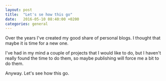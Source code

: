 ```yaml
---
layout: post
title:  "Let's se how this go"
date:   2016-05-10 08:40:00 +0200
categories: general
---
```

Over the years I've created my good share of personal blogs. I thought that maybe it is time for a new one.

I've had in my mind a couple of projects that I would like to do, but I haven't really found the time to do them, so maybe publishing will force me a bit to do them.

Anyway. Let's see how this go.